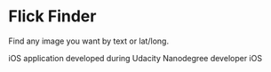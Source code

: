 # Flick Finder
Find any image you want by text or lat/long.

iOS application developed during Udacity Nanodegree developer iOS
